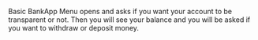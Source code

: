 Basic BankApp
Menu opens and asks if you want your account to be transparent or not.
Then you will see your balance and you will be asked if you want to withdraw or deposit money.